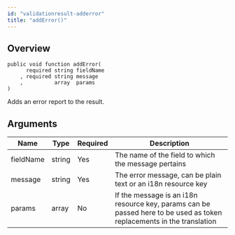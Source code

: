 ```yaml
---
id: "validationresult-adderror"
title: "addError()"
---
```



## Overview




```luceescript
public void function addError(
      required string fieldName
    , required string message  
    ,          array  params   
)
```

Adds an error report to the result.

## Arguments


<div class="table-responsive"><table class="table"><thead><tr><th>Name</th><th>Type</th><th>Required</th><th>Description</th></tr></thead><tbody><tr><td>fieldName</td><td>string</td><td>Yes</td><td>The name of the field to which the message pertains</td></tr><tr><td>message</td><td>string</td><td>Yes</td><td>The error message, can be plain text or an i18n resource key</td></tr><tr><td>params</td><td>array</td><td>No</td><td>If the message is an i18n resource key, params can be passed here to be used as token replacements in the translation</td></tr></tbody></table></div>